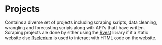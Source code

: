# Projects
Contains a diverse set of projects including scraping scripts, data cleaning, wrangling and forecasting scripts along with API's that I have written. Scraping projects are done by either using the [Rvest]([url](https://cran.r-project.org/web/packages/rvest/rvest.pdf)) library if it a static website else [Rselenium]([url](https://towardsdatascience.com/how-to-use-selenium-to-web-scrape-with-example-80f9b23a843a)) is used to interact with HTML code on the website.
